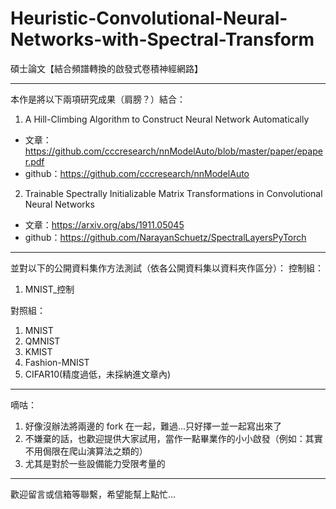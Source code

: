 # Heuristic-Convolutional-Neural-Networks-with-Spectral-Transform
碩士論文【結合頻譜轉換的啟發式卷積神經網路】

***
本作是將以下兩項研究成果（肩膀？）結合：
1. A Hill-Climbing Algorithm to Construct Neural Network Automatically
  - 文章：https://github.com/cccresearch/nnModelAuto/blob/master/paper/epaper.pdf
  - github：https://github.com/cccresearch/nnModelAuto
2. Trainable Spectrally Initializable Matrix Transformations in Convolutional Neural Networks
  - 文章：https://arxiv.org/abs/1911.05045
  - github：https://github.com/NarayanSchuetz/SpectralLayersPyTorch

***
並對以下的公開資料集作方法測試（依各公開資料集以資料夾作區分）：
控制組：
1. MNIST_控制

對照組：
1. MNIST
2. QMNIST
3. KMIST
4. Fashion-MNIST
5. CIFAR10(精度過低，未採納進文章內)

***
嘀咕：
1. 好像沒辦法將兩邊的 fork 在一起，難過...只好擇一並一起寫出來了
2. 不嫌棄的話，也歡迎提供大家試用，當作一點畢業作的小小啟發（例如：其實不用侷限在爬山演算法之類的）
3. 尤其是對於一些設備能力受限考量的

***
歡迎留言或信箱等聯繫，希望能幫上點忙...
